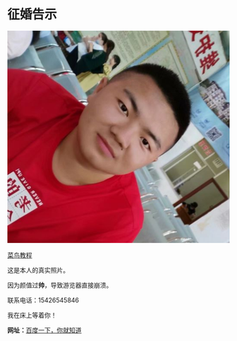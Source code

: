 <html>
    <head>
        <title>猛男征婚</title>
    </head>
    <body>
        <h1>征婚告示</h1>
        <img src="0.jpg"/>
        <p><a href="https://www.runoob.com">菜鸟教程</a></p>
        <p>这是本人的真实照片。</p>
        <p>因为颜值过<strong>帅</strong>，导致游览器直接崩溃。</p>
        <p>联系电话：15426545846</p>
        <p>我在床上等着你！</p>
        <addess><b>网址：</b><a href="https://www.baidu.com/">百度一下，你就知道</a></addess>
    </body>
</html>
